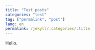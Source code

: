 ```yaml
---
title: "Test posts"
categories: "test"
tag: ["permalink", "post"]
lang: en
permalink: /jekyll/:categories/:title
---
```


Hello.
